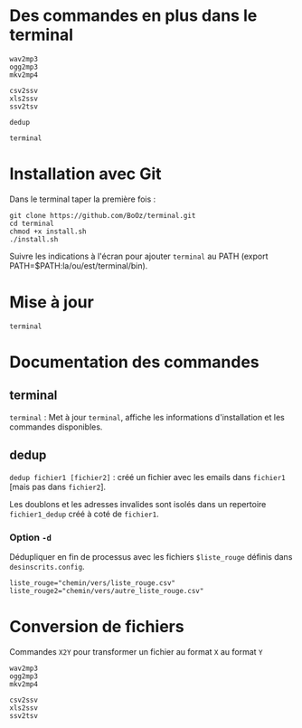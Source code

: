 # Des commandes en plus dans le terminal

```
wav2mp3
ogg2mp3
mkv2mp4

csv2ssv
xls2ssv
ssv2tsv

dedup

terminal
```

# Installation avec Git

Dans le terminal taper la première fois :
```
git clone https://github.com/BoOz/terminal.git
cd terminal
chmod +x install.sh
./install.sh
```

Suivre les indications à l'écran pour ajouter `terminal` au PATH (export PATH=$PATH:la/ou/est/terminal/bin).

# Mise à jour 
```
terminal
```

# Documentation des commandes

## terminal

`terminal` : Met à jour `terminal`, affiche les informations d'installation et les commandes disponibles. 

## dedup

`dedup fichier1 [fichier2]` : créé un fichier avec les emails dans `fichier1` [mais pas dans `fichier2`]. 

Les doublons et les adresses invalides sont isolés dans un repertoire `fichier1_dedup` créé à coté de `fichier1`.

### Option `-d`
Dédupliquer en fin de processus avec les fichiers `$liste_rouge` définis dans `desinscrits.config`.

```
liste_rouge="chemin/vers/liste_rouge.csv"
liste_rouge2="chemin/vers/autre_liste_rouge.csv"
```

# Conversion de fichiers

Commandes `X2Y` pour transformer un fichier au format `X` au format `Y`

```
wav2mp3
ogg2mp3
mkv2mp4

csv2ssv
xls2ssv
ssv2tsv
````



